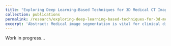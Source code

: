 ```yaml
---
title: "Exploring Deep Learning-Based Techniques for 3D Medical CT Image Segmentation"
collection: publications
permalink: /research/exploring-deep-learning-based-techniques-for-3d-medical-ct-segmentation
excerpt: 'Abstract: Medical image segmentation is vital for clinical diagnosis, aiding in the precise delineation of anatomical or pathological structures. Traditional methods relying on handcrafted features are being surpassed by deep learning techniques, particularly Convolutional Neural Networks (CNNs), which excel at feature extraction. However, 2D approaches may not fully exploit the spatial information in 3D medical data. Recent advancements, including 3D U-Net and Transformer-integrated models, aim to address these limitations by improving global contextual modeling. Despite progress, challenges persist due to the complexity of anatomical structures and limited annotated datasets.\n This paper surveys current 3D medical image segmentation methods and replicates state-of-the-art models, focusing on both single-dataset models (nnU-Net etc) and unified models for large-scale datasets. Additionally, it proposes enhancements to existing 3D medical CT image segmentation methods to improve accuracy and address challenges.'
---
```


Work in progress...
